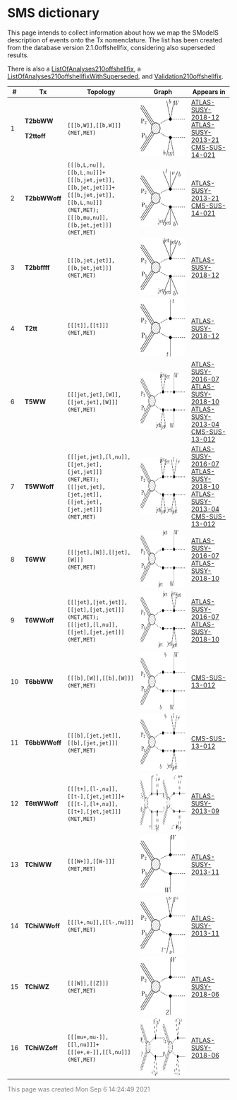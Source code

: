 

# SMS dictionary
This page intends to collect information about how we map the SModelS description of
events onto the Tx nomenclature. The list has been created from the database version 2.1.0offshellfix, considering also superseded results.

There is also a [ListOfAnalyses210offshellfix](https://smodels.github.io/docs/ListOfAnalyses210offshellfix), a [ListOfAnalyses210offshellfixWithSuperseded](https://smodels.github.io/docs/ListOfAnalyses210offshellfixWithSuperseded), and [Validation210offshellfix](Validation210offshellfix).

| **#** | **Tx** | **Topology** | **Graph** | **Appears in** |
| ----- | ------ | ------------ | --------- | -------------- |
| 1 | <a name="T2bbWW"></a>**T2bbWW**<br><BR><a name="T2ttoff"></a>**T2ttoff**<br> | `[[[b,W]],[[b,W]]]`<BR>`(MET,MET)` | <img alt="T2ttoff" src="../feyn/straight/T2ttoff.png" height="130"> | [ATLAS-SUSY-2018-12](ListOfAnalyses210offshellfix#ATLAS-SUSY-2018-12)<BR>[ATLAS-SUSY-2013-21](ListOfAnalyses210offshellfix#ATLAS-SUSY-2013-21)<BR>[CMS-SUS-14-021](ListOfAnalyses210offshellfix#CMS-SUS-14-021)|
| 2 | <a name="T2bbWWoff"></a>**T2bbWWoff**<br> | `[[[b,L,nu]],[[b,L,nu]]]+`<BR>`[[[b,jet,jet]],[[b,jet,jet]]]+`<BR>`[[[b,jet,jet]],[[b,L,nu]]]`<BR>`(MET,MET);`<BR>`[[[b,mu,nu]],[[b,jet,jet]]]`<BR>`(MET,MET)` | <img alt="T2bbWWoff" src="../feyn/straight/T2bbWWoff.png" height="130"> | [ATLAS-SUSY-2013-21](ListOfAnalyses210offshellfix#ATLAS-SUSY-2013-21)<BR>[CMS-SUS-14-021](ListOfAnalyses210offshellfix#CMS-SUS-14-021)|
| 3 | <a name="T2bbffff"></a>**T2bbffff**<br> | `[[[b,jet,jet]],[[b,jet,jet]]]`<BR>`(MET,MET)` | <img alt="T2bbffff" src="../feyn/straight/T2bbffff.png" height="130"> | [ATLAS-SUSY-2018-12](ListOfAnalyses210offshellfix#ATLAS-SUSY-2018-12)|
| 4 | <a name="T2tt"></a>**T2tt**<br> | `[[[t]],[[t]]]`<BR>`(MET,MET)` | <img alt="T2tt" src="../feyn/straight/T2tt.png" height="130"> | [ATLAS-SUSY-2018-12](ListOfAnalyses210offshellfix#ATLAS-SUSY-2018-12)|
| 6 | <a name="T5WW"></a>**T5WW**<br> | `[[[jet,jet],[W]],[[jet,jet],[W]]]`<BR>`(MET,MET)` | <img alt="T5WW" src="../feyn/straight/T5WW.png" height="130"> | [ATLAS-SUSY-2016-07](ListOfAnalyses210offshellfix#ATLAS-SUSY-2016-07)<BR>[ATLAS-SUSY-2018-10](ListOfAnalyses210offshellfix#ATLAS-SUSY-2018-10)<BR>[ATLAS-SUSY-2013-04](ListOfAnalyses210offshellfix#ATLAS-SUSY-2013-04)<BR>[CMS-SUS-13-012](ListOfAnalyses210offshellfix#CMS-SUS-13-012)|
| 7 | <a name="T5WWoff"></a>**T5WWoff**<br> | `[[[jet,jet],[l,nu]],[[jet,jet],[jet,jet]]]`<BR>`(MET,MET);`<BR>`[[[jet,jet],[jet,jet]],[[jet,jet],[jet,jet]]]`<BR>`(MET,MET)` | <img alt="T5WWoff" src="../feyn/straight/T5WWoff.png" height="130"> | [ATLAS-SUSY-2016-07](ListOfAnalyses210offshellfix#ATLAS-SUSY-2016-07)<BR>[ATLAS-SUSY-2018-10](ListOfAnalyses210offshellfix#ATLAS-SUSY-2018-10)<BR>[ATLAS-SUSY-2013-04](ListOfAnalyses210offshellfix#ATLAS-SUSY-2013-04)<BR>[CMS-SUS-13-012](ListOfAnalyses210offshellfix#CMS-SUS-13-012)|
| 8 | <a name="T6WW"></a>**T6WW**<br> | `[[[jet],[W]],[[jet],[W]]]`<BR>`(MET,MET)` | <img alt="T6WW" src="../feyn/straight/T6WW.png" height="130"> | [ATLAS-SUSY-2016-07](ListOfAnalyses210offshellfix#ATLAS-SUSY-2016-07)<BR>[ATLAS-SUSY-2018-10](ListOfAnalyses210offshellfix#ATLAS-SUSY-2018-10)|
| 9 | <a name="T6WWoff"></a>**T6WWoff**<br> | `[[[jet],[jet,jet]],[[jet],[jet,jet]]]`<BR>`(MET,MET);`<BR>`[[[jet],[l,nu]],[[jet],[jet,jet]]]`<BR>`(MET,MET)` | <img alt="T6WWoff" src="../feyn/straight/T6WWoff.png" height="130"> | [ATLAS-SUSY-2016-07](ListOfAnalyses210offshellfix#ATLAS-SUSY-2016-07)<BR>[ATLAS-SUSY-2018-10](ListOfAnalyses210offshellfix#ATLAS-SUSY-2018-10)|
| 10 | <a name="T6bbWW"></a>**T6bbWW**<br> | `[[[b],[W]],[[b],[W]]]`<BR>`(MET,MET)` | <img alt="T6bbWW" src="../feyn/straight/T6bbWW.png" height="130"> | [CMS-SUS-13-012](ListOfAnalyses210offshellfix#CMS-SUS-13-012)|
| 11 | <a name="T6bbWWoff"></a>**T6bbWWoff**<br> | `[[[b],[jet,jet]],[[b],[jet,jet]]]`<BR>`(MET,MET)` | <img alt="T6bbWWoff" src="../feyn/straight/T6bbWWoff.png" height="130"> | [CMS-SUS-13-012](ListOfAnalyses210offshellfix#CMS-SUS-13-012)|
| 12 | <a name="T6ttWWoff"></a>**T6ttWWoff**<br> | `[[[t+],[l-,nu]],[[t-],[jet,jet]]]+`<BR>`[[[t-],[l+,nu]],[[t+],[jet,jet]]]`<BR>`(MET,MET)` | <img alt="T6ttWWoff" src="../feyn/straight/T6ttWWoff.png" height="130"> | [ATLAS-SUSY-2013-09](ListOfAnalyses210offshellfix#ATLAS-SUSY-2013-09)|
| 13 | <a name="TChiWW"></a>**TChiWW**<br> | `[[[W+]],[[W-]]]`<BR>`(MET,MET)` | <img alt="TChiWW" src="../feyn/straight/TChiWW.png" height="130"> | [ATLAS-SUSY-2013-11](ListOfAnalyses210offshellfix#ATLAS-SUSY-2013-11)|
| 14 | <a name="TChiWWoff"></a>**TChiWWoff**<br> | `[[[l+,nu]],[[l-,nu]]]`<BR>`(MET,MET)` | <img alt="TChiWWoff" src="../feyn/straight/TChiWWoff.png" height="130"> | [ATLAS-SUSY-2013-11](ListOfAnalyses210offshellfix#ATLAS-SUSY-2013-11)|
| 15 | <a name="TChiWZ"></a>**TChiWZ**<br> | `[[[W]],[[Z]]]`<BR>`(MET,MET)` | <img alt="TChiWZ" src="../feyn/straight/TChiWZ.png" height="130"> | [ATLAS-SUSY-2018-06](ListOfAnalyses210offshellfix#ATLAS-SUSY-2018-06)|
| 16 | <a name="TChiWZoff"></a>**TChiWZoff**<br> | `[[[mu+,mu-]],[[l,nu]]]+`<BR>`[[[e+,e-]],[[l,nu]]]`<BR>`(MET,MET)` | <img alt="TChiWZoff" src="../feyn/straight/TChiWZoff.png" height="130"> | [ATLAS-SUSY-2018-06](ListOfAnalyses210offshellfix#ATLAS-SUSY-2018-06)|

<font color='grey'>This page was created Mon Sep  6 14:24:49 2021</font>
